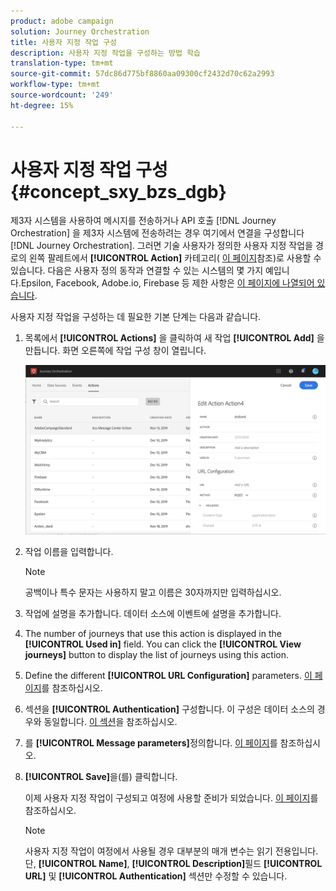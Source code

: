 ```yaml
---
product: adobe campaign
solution: Journey Orchestration
title: 사용자 지정 작업 구성
description: 사용자 지정 작업을 구성하는 방법 학습
translation-type: tm+mt
source-git-commit: 57dc86d775bf8860aa09300cf2432d70c62a2993
workflow-type: tm+mt
source-wordcount: '249'
ht-degree: 15%

---
```



# 사용자 지정 작업 구성 {#concept_sxy_bzs_dgb}

제3자 시스템을 사용하여 메시지를 전송하거나 API 호출 [!DNL Journey Orchestration] 을 제3자 시스템에 전송하려는 경우 여기에서 연결을 구성합니다 [!DNL Journey Orchestration]. 그러면 기술 사용자가 정의한 사용자 지정 작업을 경로의 왼쪽 팔레트에서 **[!UICONTROL Action]** 카테고리( [이 페이지](../building-journeys/about-action-activities.md)참조)로 사용할 수 있습니다. 다음은 사용자 정의 동작과 연결할 수 있는 시스템의 몇 가지 예입니다.Epsilon, Facebook, Adobe.io, Firebase 등
제한 사항은 [이 페이지에 나열되어 있습니다](../about/limitations.md).

사용자 지정 작업을 구성하는 데 필요한 기본 단계는 다음과 같습니다.

1. 목록에서 **[!UICONTROL Actions]** 을 클릭하여 새 작업 **[!UICONTROL Add]** 을 만듭니다. 화면 오른쪽에 작업 구성 창이 열립니다.

   ![](../assets/custom2.png)

1. 작업 이름을 입력합니다.

   >[!NOTE]
   >
   >공백이나 특수 문자는 사용하지 말고 이름은 30자까지만 입력하십시오.

1. 작업에 설명을 추가합니다. 데이터 소스에 이벤트에 설명을 추가합니다.
1. The number of journeys that use this action is displayed in the **[!UICONTROL Used in]** field. You can click the **[!UICONTROL View journeys]** button to display the list of  journeys using this action.
1. Define the different **[!UICONTROL URL Configuration]** parameters. [이 페이지](../action/url-configuration.md)를 참조하십시오.
1. 섹션을 **[!UICONTROL Authentication]** 구성합니다. 이 구성은 데이터 소스의 경우와 동일합니다.  [이 섹션](../datasource/external-data-sources.md#section_wjp_nl5_nhb)을 참조하십시오.
1. 를 **[!UICONTROL Message parameters]**&#x200B;정의합니다. [이 페이지](../action/defining-the-message-parameters.md)를 참조하십시오.
1. **[!UICONTROL Save]**&#x200B;을(를) 클릭합니다.

   이제 사용자 지정 작업이 구성되고 여정에 사용할 준비가 되었습니다. [이 페이지](../building-journeys/about-action-activities.md)를 참조하십시오.

   >[!NOTE]
   >
   >사용자 지정 작업이 여정에서 사용될 경우 대부분의 매개 변수는 읽기 전용입니다. 단, **[!UICONTROL Name]**, **[!UICONTROL Description]**&#x200B;필드 **[!UICONTROL URL]** 및 **[!UICONTROL Authentication]** 섹션만 수정할 수 있습니다.
